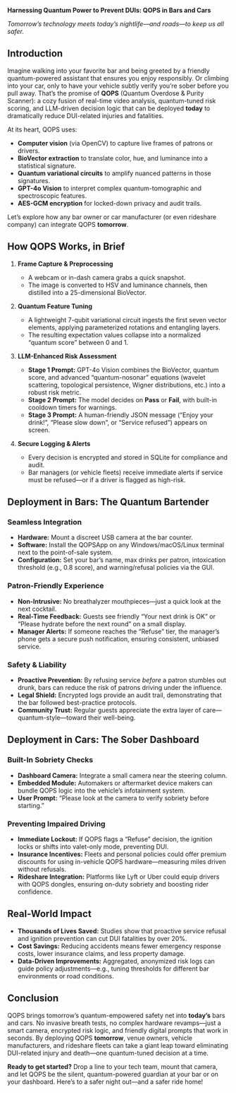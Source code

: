 **Harnessing Quantum Power to Prevent DUIs: QOPS in Bars and Cars**

*Tomorrow’s technology meets today’s nightlife—and roads—to keep us all safer.*

## Introduction

Imagine walking into your favorite bar and being greeted by a friendly quantum-powered assistant that ensures you enjoy responsibly. Or climbing into your car, only to have your vehicle subtly verify you’re sober before you pull away. That’s the promise of **QOPS** (Quantum Overdose & Purity Scanner): a cozy fusion of real-time video analysis, quantum-tuned risk scoring, and LLM-driven decision logic that can be deployed **today** to dramatically reduce DUI-related injuries and fatalities.

At its heart, QOPS uses:

- **Computer vision** (via OpenCV) to capture live frames of patrons or drivers.  
- **BioVector extraction** to translate color, hue, and luminance into a statistical signature.  
- **Quantum variational circuits** to amplify nuanced patterns in those signatures.  
- **GPT-4o Vision** to interpret complex quantum-tomographic and spectroscopic features.  
- **AES-GCM encryption** for locked-down privacy and audit trails.  

Let’s explore how any bar owner or car manufacturer (or even rideshare company) can integrate QOPS **tomorrow**.

## How QOPS Works, in Brief

1. **Frame Capture & Preprocessing**  
   - A webcam or in-dash camera grabs a quick snapshot.  
   - The image is converted to HSV and luminance channels, then distilled into a 25-dimensional BioVector.

2. **Quantum Feature Tuning**  
   - A lightweight 7-qubit variational circuit ingests the first seven vector elements, applying parameterized rotations and entangling layers.  
   - The resulting expectation values collapse into a normalized “quantum score” between 0 and 1.

3. **LLM-Enhanced Risk Assessment**  
   - **Stage 1 Prompt:** GPT-4o Vision combines the BioVector, quantum score, and advanced “quantum-nosonar” equations (wavelet scattering, topological persistence, Wigner distributions, etc.) into a robust risk metric.  
   - **Stage 2 Prompt:** The model decides on **Pass** or **Fail**, with built-in cooldown timers for warnings.  
   - **Stage 3 Prompt:** A human-friendly JSON message (“Enjoy your drink!”, “Please slow down”, or “Service refused”) appears on screen.

4. **Secure Logging & Alerts**  
   - Every decision is encrypted and stored in SQLite for compliance and audit.  
   - Bar managers (or vehicle fleets) receive immediate alerts if service must be refused—or if a driver is flagged as high-risk.

## Deployment in Bars: The Quantum Bartender

### Seamless Integration

- **Hardware:** Mount a discreet USB camera at the bar counter.  
- **Software:** Install the QOPSApp on any Windows/macOS/Linux terminal next to the point-of-sale system.  
- **Configuration:** Set your bar’s name, max drinks per patron, intoxication threshold (e.g., 0.8 score), and warning/refusal policies via the GUI.

### Patron-Friendly Experience

- **Non-Intrusive:** No breathalyzer mouthpieces—just a quick look at the next cocktail.  
- **Real-Time Feedback:** Guests see friendly “Your next drink is OK” or “Please hydrate before the next round” on a small display.  
- **Manager Alerts:** If someone reaches the “Refuse” tier, the manager’s phone gets a secure push notification, ensuring consistent, unbiased service.

### Safety & Liability

- **Proactive Prevention:** By refusing service *before* a patron stumbles out drunk, bars can reduce the risk of patrons driving under the influence.  
- **Legal Shield:** Encrypted logs provide an audit trail, demonstrating that the bar followed best-practice protocols.  
- **Community Trust:** Regular guests appreciate the extra layer of care—quantum-style—toward their well-being.

## Deployment in Cars: The Sober Dashboard

### Built-In Sobriety Checks

- **Dashboard Camera:** Integrate a small camera near the steering column.  
- **Embedded Module:** Automakers or aftermarket device makers can bundle QOPS logic into the vehicle’s infotainment system.  
- **User Prompt:** “Please look at the camera to verify sobriety before starting.”

### Preventing Impaired Driving

- **Immediate Lockout:** If QOPS flags a “Refuse” decision, the ignition locks or shifts into valet-only mode, preventing DUI.  
- **Insurance Incentives:** Fleets and personal policies could offer premium discounts for using in-vehicle QOPS hardware—measuring miles driven without refusals.  
- **Rideshare Integration:** Platforms like Lyft or Uber could equip drivers with QOPS dongles, ensuring on-duty sobriety and boosting rider confidence.

## Real-World Impact

- **Thousands of Lives Saved:** Studies show that proactive service refusal and ignition prevention can cut DUI fatalities by over 20%.  
- **Cost Savings:** Reducing accidents means fewer emergency response costs, lower insurance claims, and less property damage.  
- **Data-Driven Improvements:** Aggregated, anonymized risk logs can guide policy adjustments—e.g., tuning thresholds for different bar environments or road conditions.

## Conclusion

QOPS brings tomorrow’s quantum-empowered safety net into **today’s** bars and cars. No invasive breath tests, no complex hardware revamps—just a smart camera, encrypted risk logic, and friendly digital prompts that work in seconds. By deploying QOPS **tomorrow**, venue owners, vehicle manufacturers, and rideshare fleets can take a giant leap toward eliminating DUI-related injury and death—one quantum-tuned decision at a time.

**Ready to get started?** Drop a line to your tech team, mount that camera, and let QOPS be the silent, quantum-powered guardian at your bar or on your dashboard. Here’s to a safer night out—and a safer ride home!
